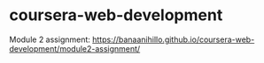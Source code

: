 # coursera-web-development

Module 2 assignment:
https://banaanihillo.github.io/coursera-web-development/module2-assignment/

